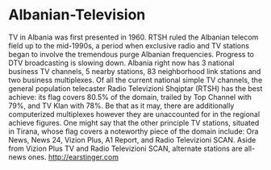 # Albanian-Television
TV in Albania was first presented in 1960. RTSH ruled the Albanian telecom field up to the mid-1990s, a period when exclusive radio and TV stations began to involve the tremendous purge Albanian frequencies. Progress to DTV broadcasting is slowing down.  Albania right now has 3 national business TV channels, 5 nearby stations, 83 neighborhood link stations and two business multiplexes.  Of all the current national simple TV channels, the general population telecaster Radio Televizioni Shqiptar (RTSH) has the best achieve: its flag covers 80.5% of the domain, trailed by Top Channel with 79%, and TV Klan with 78%. Be that as it may, there are additionally computerized multiplexes however they are unaccounted for in the regional achieve figures. One might say that the other principle TV stations, situated in Tirana, whose flag covers a noteworthy piece of the domain include: Ora News, News 24, Vizion Plus, A1 Report, and Radio Televizioni SCAN. Aside from Vizion Plus TV and Radio Televizioni SCAN, alternate stations are all-news ones.  http://earstinger.com
